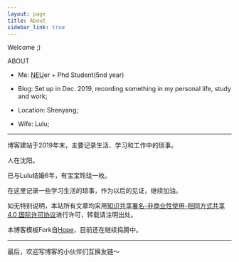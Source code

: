 ```yaml
---
layout: page
title: About
sidebar_link: true
---
```


Welcome ;)

ABOUT

* Me: [NEU](http://neu.edu.cn/)er +  Phd Student(5nd year)
* Blog: Set up in Dec. 2019, recording something in my personal life, study and work;

* Location: Shenyang;
* Wife: Lulu;

---

博客建站于2019年末，主要记录生活、学习和工作中的琐事。

人在沈阳。

已与Lulu结婚6年，有宝宝玲珑一枚。

在这里记录一些学习生活的琐事，作为以后的见证，继续加油。

如无特别说明，本站所有文章均采用[知识共享署名-非商业性使用-相同方式共享 4.0 国际许可协议](https://creativecommons.org/licenses/by-nc-sa/4.0/)进行许可，转载请注明出处。

本博客模板Fork自[Hope](https://leohope.com/about/)，目前还在继续捣腾中。

---

最后，欢迎写博客的小伙伴们互换友链～
